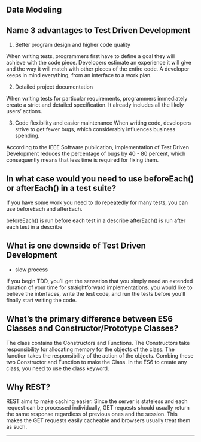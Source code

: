 ## Data Modeling

## Name 3 advantages to Test Driven Development

1. Better program design and higher code quality

When writing tests, programmers first have to define a goal they will achieve with the code piece. Developers estimate an experience it will give and the way it will match with other pieces of the entire code. A developer keeps in mind everything, from an interface to a work plan.

2. Detailed project documentation

When writing tests for particular requirements, programmers immediately create a strict and detailed specification. It already includes all the likely users’ actions.

3. Code flexibility and easier maintenance
When writing code, developers strive to get fewer bugs, which considerably influences business spending.

According to the IEEE Software publication, implementation of Test Driven Development reduces the percentage of bugs by 40 - 80 percent, which consequently means that less time is required for fixing them.

## In what case would you need to use beforeEach() or afterEach() in a test suite?
If you have some work you need to do repeatedly for many tests, you can use beforeEach and afterEach.

beforeEach() is run before each test in a describe
afterEach() is run after each test in a describe

## What is one downside of Test Driven Development
* slow process 

If you begin TDD, you’ll get the sensation that you simply need an extended duration of your time for straightforward implementations. you would like to believe the interfaces, write the test code, and run the tests before you’ll finally start writing the code.

## What’s the primary difference between ES6 Classes and Constructor/Prototype Classes?

The class contains the Constructors and Functions. The Constructors take responsibility for allocating memory for the objects of the class. The function takes the responsibility of the action of the objects. Combing these two Constructor and Function to make the Class. 
In the ES6 to create any class, you need to use the class keyword.

## Why REST?

REST aims to make caching easier. Since the server is stateless and each request can be processed individually, GET requests should usually return the same response regardless of previous ones and the session. This makes the GET requests easily cacheable and browsers usually treat them as such.

---------------------------


